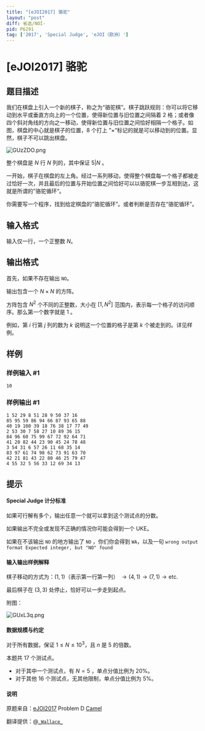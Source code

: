 ```yaml
---
title: "[eJOI2017] 骆驼"
layout: "post"
diff: 省选/NOI-
pid: P6291
tag: ['2017', 'Special Judge', 'eJOI（欧洲）']
---
```

# [eJOI2017] 骆驼
## 题目描述

我们在棋盘上引入一个新的棋子，称之为“骆驼棋”。棋子跳跃规则：你可以将它移动到水平或垂直方向上的一个位置，使得新位置与旧位置之间隔着 $2$ 格；或者像四个斜对角线的方向之一移动，使得新位置与旧位置之间恰好相隔一个格子。如图，棋盘的中心就是棋子的位置，$8$ 个打上 ”$\times$“标记的就是可以移动到的位置。显然，棋子不可以跳出棋盘。

![GUzZDO.png](https://s1.ax1x.com/2020/04/03/GUzZDO.png)

整个棋盘是 $N$ 行 $N$  列的，其中保证 $5 | N$ 。

一开始，棋子在棋盘的左上角。经过一系列移动，使得整个棋盘每一个格子都被走过恰好一次，并且最后的位置与开始位置之间恰好可以以骆驼棋一步互相到达，这就是所谓的”骆驼循环“。

你需要写一个程序，找到给定棋盘的”骆驼循环”。或者判断是否存在“骆驼循环”。
## 输入格式

输入仅一行，一个正整数 $N$。
## 输出格式

首先，如果不存在输出 ```NO```。

输出包含一个 $N \times N$ 的方阵。

方阵包含 $N^2$ 个不同的正整数，大小在 $[1,N^2]$ 范围内，表示每一个格子的访问顺序。那么第一个数字就是 $1$ 。

例如，第 $i$ 行第 $j$ 列的数为 $k$ 说明这一个位置的格子是第 $k$ 个被走到的。详见样例。
## 样例

### 样例输入 #1
```
10
```
### 样例输出 #1
```
1 52 29 8 51 28 9 50 37 16
85 95 59 86 94 66 87 93 65 88
40 19 100 39 18 76 38 17 77 49
2 53 30 7 58 27 10 89 36 15
84 96 60 75 99 67 72 92 64 71
41 20 82 44 23 90 45 24 78 48
3 54 31 6 57 26 11 68 35 14
83 97 61 74 98 62 73 91 63 70
42 21 81 43 22 80 46 25 79 47
4 55 32 5 56 33 12 69 34 13
```
## 提示

#### Special Judge 计分标准

如果可行解有多个，输出任意一个就可以拿到这个测试点的分数。

如果输出不完全或发现不正确的情况你可能会得到一个 UKE。

如果在不该输出 ```NO``` 的地方输出了 ```NO``` ，你们你会得到 ```WA```，以及一句 ```wrong output format Expected integer, but "NO" found```

#### 输入输出样例解释

棋子移动的方式为：$(1,1)$（表示第一行第一列） $\rightarrow (4,1) \rightarrow (7,1) \rightarrow \text{etc.}$

最后棋子在 $(3,3)$ 处停止，恰好可以一步走到起点。

附图：

![GUxL3q.png](https://s1.ax1x.com/2020/04/03/GUxL3q.png)

#### 数据规模与约定

对于所有数据，保证 $1\le N\le 10^3$，且 $n$ 是 $5$ 的倍数。

本题共 $17$ 个测试点。

- 对于其中一个测试点，有 $N=5$ ，单点分值比例为 $20 \%$。
- 对于其他 $16$ 个测试点，无其他限制，单点分值比例为 $5\%$。

#### 说明

原题来自：[eJOI2017](www.ejoi.org) Problem D [Camel](http://ejoi.org/wp-content/themes/ejoi/assets/pdfs/tasks_day_2/EN/camel_statement-en.pdf)

翻译提供：@[```_Wallace_```](https://www.luogu.com.cn/user/61430)
